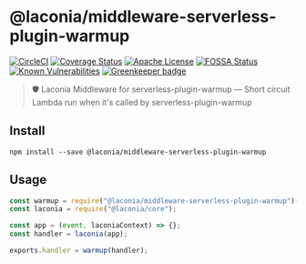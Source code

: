 # @laconia/middleware-serverless-plugin-warmup

[![CircleCI](https://circleci.com/gh/laconiajs/laconia/tree/master.svg?style=shield)](https://circleci.com/gh/laconiajs/laconia/tree/master)
[![Coverage Status](https://coveralls.io/repos/github/laconiajs/laconia/badge.svg?branch=master)](https://coveralls.io/github/laconiajs/laconia?branch=master)
[![Apache License](https://img.shields.io/badge/license-Apache-blue.svg)](LICENSE)
[![FOSSA Status](https://app.fossa.io/api/projects/git%2Bgithub.com%2Flaconiajs%2Flaconia.svg?type=shield)](https://app.fossa.io/projects/git%2Bgithub.com%2Flaconiajs%2Flaconia?ref=badge_shield)
[![Known Vulnerabilities](https://snyk.io/test/github/laconiajs/laconia/badge.svg)](https://snyk.io/test/github/laconiajs/laconia)
[![Greenkeeper badge](https://badges.greenkeeper.io/laconiajs/laconia.svg)](https://greenkeeper.io/)

> 🛡️ Laconia Middleware for serverless-plugin-warmup — Short circuit Lambda run when it's called by serverless-plugin-warmup

## Install

```
npm install --save @laconia/middleware-serverless-plugin-warmup
```

## Usage

```js
const warmup = require("@laconia/middleware-serverless-plugin-warmup")();
const laconia = require("@laconia/core");

const app = (event, laconiaContext) => {};
const handler = laconia(app);

exports.handler = warmup(handler);
```
